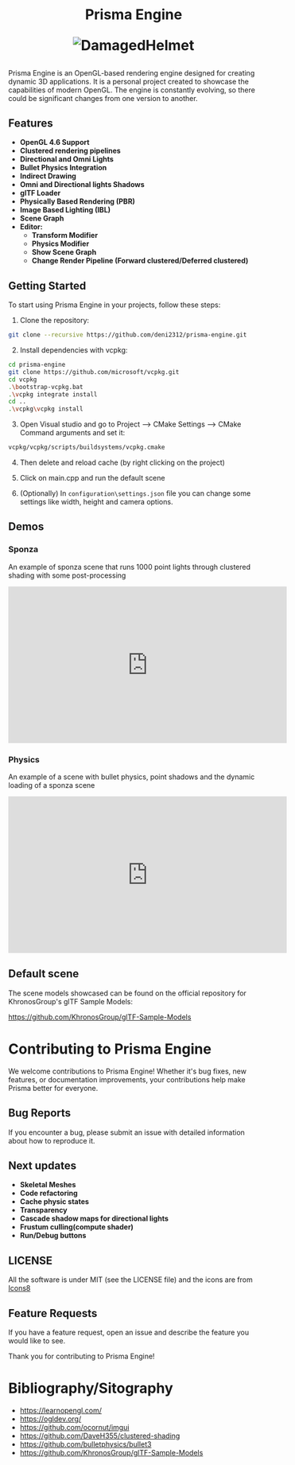 <p>
<h1 align="center">
Prisma Engine
</p>
<center>
    <img src="https://github.com/deni2312/prisma-engine/bin/images/screenshot.png" alt="DamagedHelmet">
</center>

## 
Prisma Engine is an OpenGL-based rendering engine designed for creating dynamic 3D applications. It is a personal project created to showcase the capabilities of modern OpenGL. The engine is constantly evolving, so there could be significant changes from one version to another.

## Features

- **OpenGL 4.6 Support**
- **Clustered rendering pipelines**
- **Directional and Omni Lights**
- **Bullet Physics Integration**
- **Indirect Drawing**
- **Omni and Directional lights Shadows**
- **glTF Loader**
- **Physically Based Rendering (PBR)** 
- **Image Based Lighting (IBL)**
- **Scene Graph**
- **Editor:**
    - **Transform Modifier**
    - **Physics Modifier**
    - **Show Scene Graph**
    - **Change Render Pipeline (Forward clustered/Deferred clustered)**

## Getting Started

To start using Prisma Engine in your projects, follow these steps:

1. Clone the repository:
```bash
git clone --recursive https://github.com/deni2312/prisma-engine.git
```
2. Install dependencies with vcpkg:
```bash
cd prisma-engine
git clone https://github.com/microsoft/vcpkg.git
cd vcpkg
.\bootstrap-vcpkg.bat
.\vcpkg integrate install
cd ..
.\vcpkg\vcpkg install
  ```
3. Open Visual studio and go to Project --> CMake Settings --> CMake Command arguments and set it:
```bash
vcpkg/vcpkg/scripts/buildsystems/vcpkg.cmake
  ```
4. Then delete and reload cache (by right clicking on the project)

5. Click on main.cpp and run the default scene

6. (Optionally) In  `configuration\settings.json` file you can change some settings like width, height and camera options.

## Demos

### Sponza


An example of sponza scene that runs 1000 point lights through clustered shading with some post-processing
<p align="center">
<iframe width="560" height="315" src="https://www.youtube.com/embed/QSJAYbaVJJw?si=0lUMrJFlNmtH9PKq" title="YouTube video player" frameborder="0" allow="accelerometer; autoplay; clipboard-write; encrypted-media; gyroscope; picture-in-picture; web-share" referrerpolicy="strict-origin-when-cross-origin" allowfullscreen></iframe>
</p>  

### Physics

An example of a scene with bullet physics, point shadows and the dynamic loading of a sponza scene

<p align="center">
<iframe width="560" height="315" src="https://www.youtube.com/embed/W6aWU5asums?si=gKxVKaRrpFjaW2Kj" title="YouTube video player" frameborder="0" allow="accelerometer; autoplay; clipboard-write; encrypted-media; gyroscope; picture-in-picture; web-share" referrerpolicy="strict-origin-when-cross-origin" allowfullscreen></iframe>
</p>  




## Default scene

The scene models showcased can be found on the official repository for KhronosGroup's glTF Sample Models:

https://github.com/KhronosGroup/glTF-Sample-Models

# Contributing to Prisma Engine

We welcome contributions to Prisma Engine! Whether it's bug fixes, new features, or documentation improvements, your contributions help make Prisma better for everyone.

## Bug Reports

If you encounter a bug, please submit an issue with detailed information about how to reproduce it.

## Next updates

- **Skeletal Meshes**
- **Code refactoring**
- **Cache physic states**
- **Transparency**
- **Cascade shadow maps for directional lights**
- **Frustum culling(compute shader)**
- **Run/Debug buttons**


## LICENSE

All the software is under MIT (see the LICENSE file) and the icons are from <a target="_blank" href="https://icons8.com">Icons8</a>


## Feature Requests

If you have a feature request, open an issue and describe the feature you would like to see.

Thank you for contributing to Prisma Engine!

# Bibliography/Sitography

- https://learnopengl.com/
- https://ogldev.org/
- https://github.com/ocornut/imgui
- https://github.com/DaveH355/clustered-shading
- https://github.com/bulletphysics/bullet3
- https://github.com/KhronosGroup/glTF-Sample-Models





